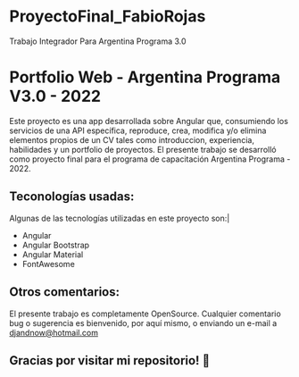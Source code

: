 # ProyectoFinal_FabioRojas
 Trabajo Integrador Para Argentina Programa 3.0

# Portfolio Web - Argentina Programa V3.0 - 2022

Este proyecto es una app desarrollada sobre Angular que, consumiendo los servicios de una API específica, reproduce, crea, modifica y/o elimina elementos propios de un CV tales como introduccion, experiencia, habilidades y un portfolio de proyectos.
El presente trabajo se desarrolló como proyecto final para el programa de capacitación Argentina Programa - 2022.

## Teconologías usadas:

Algunas de las tecnologías utilizadas en este proyecto son:|

- Angular
- Angular Bootstrap
- Angular Material
- FontAwesome
## Otros comentarios:

El presente trabajo es completamente OpenSource. Cualquier comentario bug o sugerencia es bienvenido, por aquí mismo, o enviando un e-mail a djandnow@hotmail.com

## Gracias por visitar mi repositorio! 👋